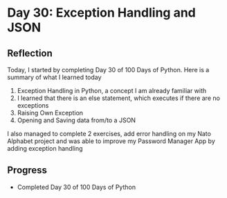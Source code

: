 # Day 30: Exception Handling and JSON

## Reflection  
  Today, I started by completing Day 30 of 100 Days of Python. Here is a summary of what I learned today
  1. Exception Handling in Python, a concept I am already familiar with
  2. I learned that there is an else statement, which executes if there are no exceptions
  3. Raising Own Exception
  4. Opening and Saving data from/to a JSON

  I also managed to complete 2 exercises, add error handling on my Nato Alphabet project and was able to improve my Password Manager App by adding exception handling

## Progress
 - Completed Day 30 of 100 Days of Python